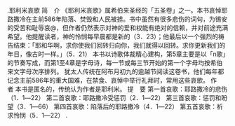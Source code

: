 .耶利米哀歌 
简　介 
《耶利米哀歌》属希伯来圣经的「五圣卷」之一。本书哀悼耶路撒冷在主前586年陷落、焚毁和人民被掳。书中虽然有很多悲伤的词句，为锡安的受苦和耻辱哀@，但作者仍然表示对神的爱和权能有绝对的信赖，并对前途充满希望。他提醒读者，神的怜悯每早晨都是新的（3．23）；他最后以一个强烈的祷告结束：「耶和华啊，求你使我们回转归向你，我们就得以回转。求你更新我们的年日，像古时一样。」（5．21） 
本书以诗歌体裁精心建构，第5章主要是以「n歌」的节奏写成，而第1至4章是字母诗，每一节或每三节开始的第一个字母均按希伯来文字母次序排列。 
犹太人传统在阿布月初九的逾越节阅读这卷书，他们每年都记念主前586年的重大国难，在禁食、哀悼中举行礼拜时，常用这些哀歌。 
作　者 
本书是匿名的，传统认为作者是耶利米。 
提　要 
第一首哀歌：耶路撒冷的悲伤（1．1―22） 
第二首哀歌：耶路撒冷受惩罚（2．1―22） 
第三首哀歌：惩罚和盼望（3．1―66） 
第四首哀歌：陷落后的耶路撒冷（4．1―22） 
第五首哀歌：祈求怜悯（5．1―22） 
.